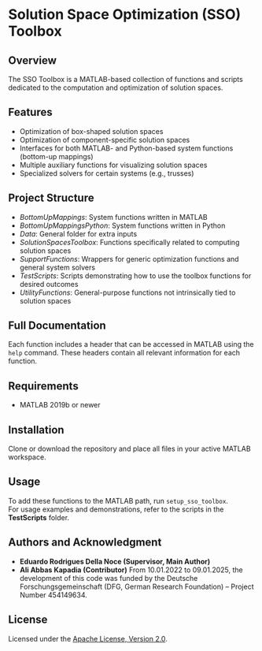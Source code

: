 # Solution Space Optimization (SSO) Toolbox

## Overview
The SSO Toolbox is a MATLAB-based collection of functions and scripts dedicated to the computation and optimization of solution spaces.

## Features
- Optimization of box-shaped solution spaces  
- Optimization of component-specific solution spaces  
- Interfaces for both MATLAB- and Python-based system functions (bottom-up mappings)  
- Multiple auxiliary functions for visualizing solution spaces  
- Specialized solvers for certain systems (e.g., trusses)

## Project Structure
- *BottomUpMappings*: System functions written in MATLAB  
- *BottomUpMappingsPython*: System functions written in Python  
- *Data*: General folder for extra inputs  
- *SolutionSpacesToolbox*: Functions specifically related to computing solution spaces  
- *SupportFunctions*: Wrappers for generic optimization functions and general system solvers  
- *TestScripts*: Scripts demonstrating how to use the toolbox functions for desired outcomes  
- *UtilityFunctions*: General-purpose functions not intrinsically tied to solution spaces

## Full Documentation
Each function includes a header that can be accessed in MATLAB using the `help` command. These headers contain all relevant information for each function.

## Requirements
- MATLAB 2019b or newer

## Installation
Clone or download the repository and place all files in your active MATLAB workspace.

## Usage
To add these functions to the MATLAB path, run `setup_sso_toolbox`.  
For usage examples and demonstrations, refer to the scripts in the **TestScripts** folder.

## Authors and Acknowledgment
- **Eduardo Rodrigues Della Noce (Supervisor, Main Author)**
- **Ali Abbas Kapadia (Contributor)**
From 10.01.2022 to 09.01.2025, the development of this code was funded by the Deutsche Forschungsgemeinschaft (DFG, German Research Foundation) – Project Number 454149634.

## License
Licensed under the [Apache License, Version 2.0](https://www.apache.org/licenses/LICENSE-2.0).
